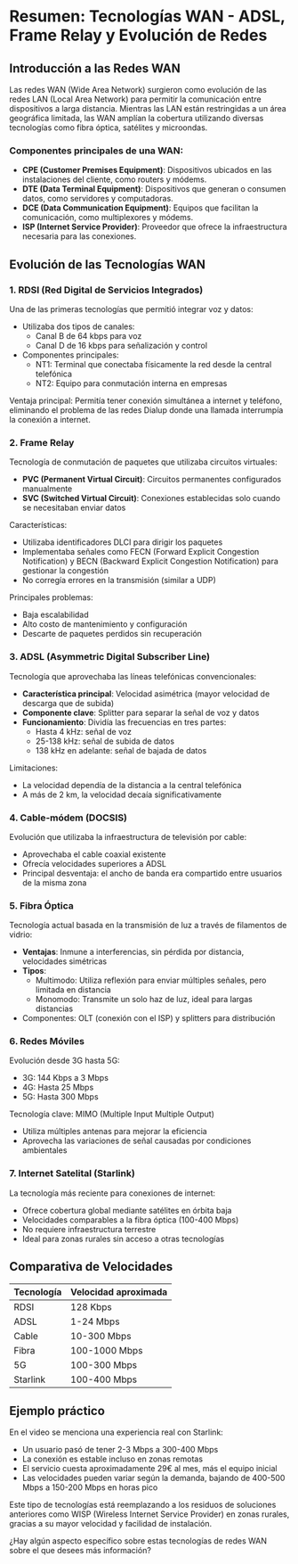 

# Resumen: Tecnologías WAN - ADSL, Frame Relay y Evolución de Redes

## Introducción a las Redes WAN

Las redes WAN (Wide Area Network) surgieron como evolución de las redes LAN (Local Area Network) para permitir la comunicación entre dispositivos a larga distancia. Mientras las LAN están restringidas a un área geográfica limitada, las WAN amplían la cobertura utilizando diversas tecnologías como fibra óptica, satélites y microondas.

### Componentes principales de una WAN:
- **CPE (Customer Premises Equipment)**: Dispositivos ubicados en las instalaciones del cliente, como routers y módems.
- **DTE (Data Terminal Equipment)**: Dispositivos que generan o consumen datos, como servidores y computadoras.
- **DCE (Data Communication Equipment)**: Equipos que facilitan la comunicación, como multiplexores y módems.
- **ISP (Internet Service Provider)**: Proveedor que ofrece la infraestructura necesaria para las conexiones.

## Evolución de las Tecnologías WAN

### 1. RDSI (Red Digital de Servicios Integrados)

Una de las primeras tecnologías que permitió integrar voz y datos:
- Utilizaba dos tipos de canales: 
  - Canal B de 64 kbps para voz
  - Canal D de 16 kbps para señalización y control
- Componentes principales:
  - NT1: Terminal que conectaba físicamente la red desde la central telefónica
  - NT2: Equipo para conmutación interna en empresas

Ventaja principal: Permitía tener conexión simultánea a internet y teléfono, eliminando el problema de las redes Dialup donde una llamada interrumpía la conexión a internet.

### 2. Frame Relay

Tecnología de conmutación de paquetes que utilizaba circuitos virtuales:
- **PVC (Permanent Virtual Circuit)**: Circuitos permanentes configurados manualmente
- **SVC (Switched Virtual Circuit)**: Conexiones establecidas solo cuando se necesitaban enviar datos

Características:
- Utilizaba identificadores DLCI para dirigir los paquetes
- Implementaba señales como FECN (Forward Explicit Congestion Notification) y BECN (Backward Explicit Congestion Notification) para gestionar la congestión
- No corregía errores en la transmisión (similar a UDP)

Principales problemas:
- Baja escalabilidad
- Alto costo de mantenimiento y configuración
- Descarte de paquetes perdidos sin recuperación

### 3. ADSL (Asymmetric Digital Subscriber Line)

Tecnología que aprovechaba las líneas telefónicas convencionales:
- **Característica principal**: Velocidad asimétrica (mayor velocidad de descarga que de subida)
- **Componente clave**: Splitter para separar la señal de voz y datos
- **Funcionamiento**: Dividía las frecuencias en tres partes:
  - Hasta 4 kHz: señal de voz
  - 25-138 kHz: señal de subida de datos
  - 138 kHz en adelante: señal de bajada de datos

Limitaciones:
- La velocidad dependía de la distancia a la central telefónica
- A más de 2 km, la velocidad decaía significativamente

### 4. Cable-módem (DOCSIS)

Evolución que utilizaba la infraestructura de televisión por cable:
- Aprovechaba el cable coaxial existente
- Ofrecía velocidades superiores a ADSL
- Principal desventaja: el ancho de banda era compartido entre usuarios de la misma zona

### 5. Fibra Óptica

Tecnología actual basada en la transmisión de luz a través de filamentos de vidrio:
- **Ventajas**: Inmune a interferencias, sin pérdida por distancia, velocidades simétricas
- **Tipos**:
  - Multimodo: Utiliza reflexión para enviar múltiples señales, pero limitada en distancia
  - Monomodo: Transmite un solo haz de luz, ideal para largas distancias
- Componentes: OLT (conexión con el ISP) y splitters para distribución

### 6. Redes Móviles

Evolución desde 3G hasta 5G:
- 3G: 144 Kbps a 3 Mbps
- 4G: Hasta 25 Mbps
- 5G: Hasta 300 Mbps

Tecnología clave: MIMO (Multiple Input Multiple Output)
- Utiliza múltiples antenas para mejorar la eficiencia
- Aprovecha las variaciones de señal causadas por condiciones ambientales

### 7. Internet Satelital (Starlink)

La tecnología más reciente para conexiones de internet:
- Ofrece cobertura global mediante satélites en órbita baja
- Velocidades comparables a la fibra óptica (100-400 Mbps)
- No requiere infraestructura terrestre
- Ideal para zonas rurales sin acceso a otras tecnologías

## Comparativa de Velocidades

| Tecnología | Velocidad aproximada |
|------------|---------------------|
| RDSI       | 128 Kbps            |
| ADSL       | 1-24 Mbps           |
| Cable      | 10-300 Mbps         |
| Fibra      | 100-1000 Mbps       |
| 5G         | 100-300 Mbps        |
| Starlink   | 100-400 Mbps        |

## Ejemplo práctico

En el video se menciona una experiencia real con Starlink:
- Un usuario pasó de tener 2-3 Mbps a 300-400 Mbps
- La conexión es estable incluso en zonas remotas
- El servicio cuesta aproximadamente 29€ al mes, más el equipo inicial
- Las velocidades pueden variar según la demanda, bajando de 400-500 Mbps a 150-200 Mbps en horas pico

Este tipo de tecnologías está reemplazando a los residuos de soluciones anteriores como WISP (Wireless Internet Service Provider) en zonas rurales, gracias a su mayor velocidad y facilidad de instalación.

¿Hay algún aspecto específico sobre estas tecnologías de redes WAN sobre el que desees más información?